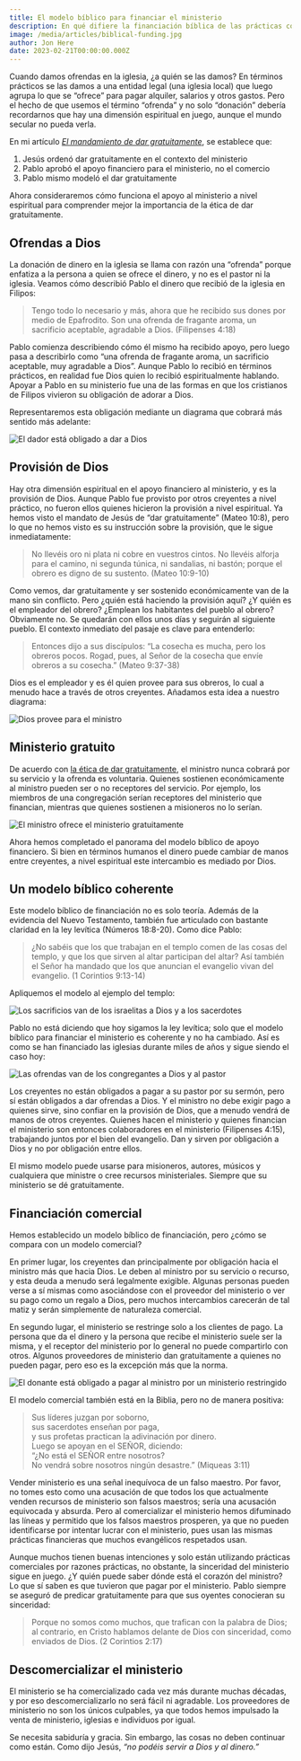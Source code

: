 ```yaml
---
title: El modelo bíblico para financiar el ministerio
description: En qué difiere la financiación bíblica de las prácticas comerciales que muchos usan hoy.
image: /media/articles/biblical-funding.jpg
author: Jon Here
date: 2023-02-21T00:00:00.000Z
---
```


Cuando damos ofrendas en la iglesia, ¿a quién se las damos? En términos prácticos se las damos a una entidad legal (una iglesia local) que luego agrupa lo que se “ofrece” para pagar alquiler, salarios y otros gastos. Pero el hecho de que usemos el término “ofrenda” y no solo “donación” debería recordarnos que hay una dimensión espiritual en juego, aunque el mundo secular no pueda verla.

En mi artículo [_El mandamiento de dar gratuitamente_](/articles/freely-give), se establece que:
 1. Jesús ordenó dar gratuitamente en el contexto del ministerio
 2. Pablo aprobó el apoyo financiero para el ministerio, no el comercio
 3. Pablo mismo modeló el dar gratuitamente

Ahora consideraremos cómo funciona el apoyo al ministerio a nivel espiritual para comprender mejor la importancia de la ética de dar gratuitamente.


## Ofrendas a Dios
La donación de dinero en la iglesia se llama con razón una “ofrenda” porque enfatiza a la persona a quien se ofrece el dinero, y no es el pastor ni la iglesia. Veamos cómo describió Pablo el dinero que recibió de la iglesia en Filipos:

> Tengo todo lo necesario y más, ahora que he recibido sus dones por medio de Epafrodito. Son una ofrenda de fragante aroma, un sacrificio aceptable, agradable a Dios. (Filipenses 4:18)

Pablo comienza describiendo cómo él mismo ha recibido apoyo, pero luego pasa a describirlo como “una ofrenda de fragante aroma, un sacrificio aceptable, muy agradable a Dios”. Aunque Pablo lo recibió en términos prácticos, en realidad fue Dios quien lo recibió espiritualmente hablando. Apoyar a Pablo en su ministerio fue una de las formas en que los cristianos de Filipos vivieron su obligación de adorar a Dios.

Representaremos esta obligación mediante un diagrama que cobrará más sentido más adelante:

![El dador está obligado a dar a Dios](/_assets/biblical-funding/diagram_colabor1.svg)


## Provisión de Dios
Hay otra dimensión espiritual en el apoyo financiero al ministerio, y es la provisión de Dios. Aunque Pablo fue provisto por otros creyentes a nivel práctico, no fueron ellos quienes hicieron la provisión a nivel espiritual. Ya hemos visto el mandato de Jesús de “dar gratuitamente” (Mateo 10:8), pero lo que no hemos visto es su instrucción sobre la provisión, que le sigue inmediatamente:

> No llevéis oro ni plata ni cobre en vuestros cintos. No llevéis alforja para el camino, ni segunda túnica, ni sandalias, ni bastón; porque el obrero es digno de su sustento. (Mateo 10:9-10)

Como vemos, dar gratuitamente y ser sostenido económicamente van de la mano sin conflicto. Pero ¿quién está haciendo la provisión aquí? ¿Y quién es el empleador del obrero? ¿Emplean los habitantes del pueblo al obrero? Obviamente no. Se quedarán con ellos unos días y seguirán al siguiente pueblo. El contexto inmediato del pasaje es clave para entenderlo:

> Entonces dijo a sus discípulos: “La cosecha es mucha, pero los obreros pocos. Rogad, pues, al Señor de la cosecha que envíe obreros a su cosecha.” (Mateo 9:37-38)

Dios es el empleador y es él quien provee para sus obreros, lo cual a menudo hace a través de otros creyentes. Añadamos esta idea a nuestro diagrama:

![Dios provee para el ministro](/_assets/biblical-funding/diagram_colabor2.svg)


## Ministerio gratuito
De acuerdo con [la ética de dar gratuitamente](/articles/freely-give), el ministro nunca cobrará por su servicio y la ofrenda es voluntaria. Quienes sostienen económicamente al ministro pueden ser o no receptores del servicio. Por ejemplo, los miembros de una congregación serían receptores del ministerio que financian, mientras que quienes sostienen a misioneros no lo serían.

![El ministro ofrece el ministerio gratuitamente](/_assets/biblical-funding/diagram_colabor3.svg)

Ahora hemos completado el panorama del modelo bíblico de apoyo financiero. Si bien en términos humanos el dinero puede cambiar de manos entre creyentes, a nivel espiritual este intercambio es mediado por Dios.


## Un modelo bíblico coherente
Este modelo bíblico de financiación no es solo teoría. Además de la evidencia del Nuevo Testamento, también fue articulado con bastante claridad en la ley levítica (Números 18:8-20). Como dice Pablo:

> ¿No sabéis que los que trabajan en el templo comen de las cosas del templo, y que los que sirven al altar participan del altar? Así también el Señor ha mandado que los que anuncian el evangelio vivan del evangelio. (1 Corintios 9:13-14)

Apliquemos el modelo al ejemplo del templo:

![Los sacrificios van de los israelitas a Dios y a los sacerdotes](/_assets/biblical-funding/diagram_temple.svg)

Pablo no está diciendo que hoy sigamos la ley levítica; solo que el modelo bíblico para financiar el ministerio es coherente y no ha cambiado. Así es como se han financiado las iglesias durante miles de años y sigue siendo el caso hoy:

![Las ofrendas van de los congregantes a Dios y al pastor](/_assets/biblical-funding/diagram_church.svg)

Los creyentes no están obligados a pagar a su pastor por su sermón, pero sí están obligados a dar ofrendas a Dios. Y el ministro no debe exigir pago a quienes sirve, sino confiar en la provisión de Dios, que a menudo vendrá de manos de otros creyentes. Quienes hacen el ministerio y quienes financian el ministerio son entonces colaboradores en el ministerio (Filipenses 4:15), trabajando juntos por el bien del evangelio. Dan y sirven por obligación a Dios y no por obligación entre ellos.

El mismo modelo puede usarse para misioneros, autores, músicos y cualquiera que ministre o cree recursos ministeriales. Siempre que su ministerio se dé gratuitamente.

## Financiación comercial
Hemos establecido un modelo bíblico de financiación, pero ¿cómo se compara con un modelo comercial?

En primer lugar, los creyentes dan principalmente por obligación hacia el ministro más que hacia Dios. Le deben al ministro por su servicio o recurso, y esta deuda a menudo será legalmente exigible. Algunas personas pueden verse a sí mismas como asociándose con el proveedor del ministerio o ver su pago como un regalo a Dios, pero muchos intercambios carecerán de tal matiz y serán simplemente de naturaleza comercial.

En segundo lugar, el ministerio se restringe solo a los clientes de pago. La persona que da el dinero y la persona que recibe el ministerio suele ser la misma, y el receptor del ministerio por lo general no puede compartirlo con otros. Algunos proveedores de ministerio dan gratuitamente a quienes no pueden pagar, pero eso es la excepción más que la norma.

![El donante está obligado a pagar al ministro por un ministerio restringido](/_assets/biblical-funding/diagram_reciprocity.svg)

El modelo comercial también está en la Biblia, pero no de manera positiva:

> Sus líderes juzgan por soborno,<br>sus sacerdotes enseñan por paga,<br>y sus profetas practican la adivinación por dinero.<br>Luego se apoyan en el SEÑOR, diciendo:<br>“¿No está el SEÑOR entre nosotros?<br>No vendrá sobre nosotros ningún desastre.” (Miqueas 3:11)

Vender ministerio es una señal inequívoca de un falso maestro. Por favor, no tomes esto como una acusación de que todos los que actualmente venden recursos de ministerio son falsos maestros; sería una acusación equivocada y absurda. Pero al comercializar el ministerio hemos difuminado las líneas y permitido que los falsos maestros prosperen, ya que no pueden identificarse por intentar lucrar con el ministerio, pues usan las mismas prácticas financieras que muchos evangélicos respetados usan.

Aunque muchos tienen buenas intenciones y solo están utilizando prácticas comerciales por razones prácticas, no obstante, la sinceridad del ministerio sigue en juego. ¿Y quién puede saber dónde está el corazón del ministro? Lo que sí saben es que tuvieron que pagar por el ministerio. Pablo siempre se aseguró de predicar gratuitamente para que sus oyentes conocieran su sinceridad:

> Porque no somos como muchos, que trafican con la palabra de Dios; al contrario, en Cristo hablamos delante de Dios con sinceridad, como enviados de Dios. (2 Corintios 2:17)

## Descomercializar el ministerio

El ministerio se ha comercializado cada vez más durante muchas décadas, y por eso descomercializarlo no será fácil ni agradable. Los proveedores de ministerio no son los únicos culpables, ya que todos hemos impulsado la venta de ministerio, iglesias e individuos por igual.

Se necesita sabiduría y gracia. Sin embargo, las cosas no deben continuar como están. Como dijo Jesús, _“no podéis servir a Dios y al dinero.”_
